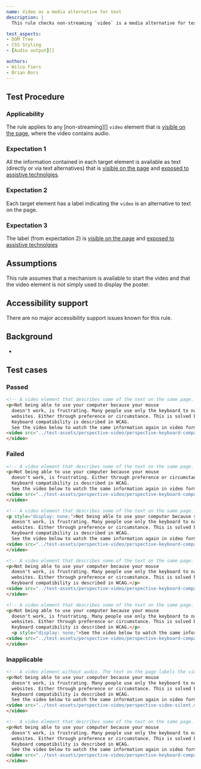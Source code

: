 ```yaml
---
name: Video as a media alternative for text
description: |
  This rule checks non-streaming `video` is a media alternative for text on the page.

test_aspects:
- DOM Tree
- CSS Styling
- [Audio output][]

authors:
- Wilco Fiers
- Brian Bors
---
```


## Test Procedure

### Applicability

The rule applies to any [non-streaming][] `video` element that is [visible on the page](#visible-on-the-page), where the video contains audio.

### Expectation 1

All the information contained in each target element is available as text (directly or via text alternatives) that is [visible on the page](#visible-on-the-page) and [exposed to assistive technolgies](#exposed-to-assistive-technologies).

### Expectation 2

Each target element has a label indicating the `video` is an alternative to text on the page.

### Expectation 3

The label (from expectation 2) is [visible on the page](#visible-on-the-page) and [exposed to assistive technolgies](#exposed-to-assistive-technologies)

## Assumptions

This rule assumes that a mechanism is available to start the video and that the video element is not simply used to display the poster.

## Accessibility support

There are no major accessibility support issues known for this rule.

## Background

- 

## Test cases


### Passed


```html
<!-- A video element that describes some of the text on the same page. The text on the page labels the video as an alternative.-->
<p>Not being able to use your computer because your mouse 
  doesn't work, is frustrating. Many people use only the keyboard to navigate 
  websites. Either through preference or circumstance. This is solved by keyboard compatibility. 
  Keyboard compatibility is described in WCAG.
  See the video below to watch the same information again in video form.</p>
<video src="../test-assets/perspective-video/perspective-keyboard-compatibility-video.mp4" controls>
</video>
```

### Failed

```html
<!-- A video element that describes some of the text on the same page. The video contains more information than the text does.-->
<p>Not being able to use your computer because your mouse 
  doesn't work, is frustrating. Either through preference or circumstance. This is solved by keyboard compatibility. 
  Keyboard compatibility is described in WCAG.
  See the video below to watch the same information again in video form.</p>
<video src="../test-assets/perspective-video/perspective-keyboard-compatibility-video.mp4" controls>
</video>
```

```html
<!-- A video element that describes some of the text on the same page. The text is not visible on the page.-->
<p style="display: none;">Not being able to use your computer because your mouse 
  doesn't work, is frustrating. Many people use only the keyboard to navigate 
  websites. Either through preference or circumstance. This is solved by keyboard compatibility. 
  Keyboard compatibility is described in WCAG.
  See the video below to watch the same information again in video form.</p>
<video src="../test-assets/perspective-video/perspective-keyboard-compatibility-video.mp4" controls>
</video>
```

```html
<!-- A video element that describes some of the text on the same page. The text on the page does not label the video as an alternative.-->
<p>Not being able to use your computer because your mouse 
  doesn't work, is frustrating. Many people use only the keyboard to navigate 
  websites. Either through preference or circumstance. This is solved by keyboard compatibility. 
  Keyboard compatibility is described in WCAG.</p>
<video src="../test-assets/perspective-video/perspective-keyboard-compatibility-video.mp4" controls>
</video>
```

```html
<!-- A video element that describes some of the text on the same page. The text on the page labels the video as an alternative but the label is not visible on the page.-->
<p>Not being able to use your computer because your mouse 
  doesn't work, is frustrating. Many people use only the keyboard to navigate 
  websites. Either through preference or circumstance. This is solved by keyboard compatibility. 
  Keyboard compatibility is described in WCAG.</p>
  <p style="display: none;">See the video below to watch the same information again in video form.</p>
<video src="../test-assets/perspective-video/perspective-keyboard-compatibility-video.mp4" controls>
</video>
```

### Inapplicable

```html
<!-- A video element without audio. The text on the page labels the video as an alternative.-->
<p>Not being able to use your computer because your mouse 
  doesn't work, is frustrating. Many people use only the keyboard to navigate 
  websites. Either through preference or circumstance. This is solved by keyboard compatibility. 
  Keyboard compatibility is described in WCAG.
  See the video below to watch the same information again in video form.</p>
<video src="../test-assets/perspective-video/perspective-video-silent.mp4" controls>
</video>
```

```html
<!-- A video element that describes some of the text on the same page. The text on the page labels the video as an alternative but the video is not visible on the page.-->
<p>Not being able to use your computer because your mouse 
  doesn't work, is frustrating. Many people use only the keyboard to navigate 
  websites. Either through preference or circumstance. This is solved by keyboard compatibility. 
  Keyboard compatibility is described in WCAG.
  See the video below to watch the same information again in video form.</p>
<video src="../test-assets/perspective-video/perspective-keyboard-compatibility-video.mp4" controls style="display: none;">
</video>
```
